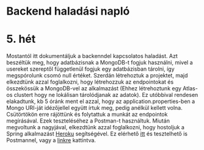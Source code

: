 # Backend haladási napló
# 5. hét
Mostantól itt dokumentáljuk a backenndel kapcsolatos haladást.
Azt beszéltük meg, hogy adatbázisnak a MongoDB-t fogjuk használni, mivel a usereket szereptől függetlenül fogjuk egy adatbázisban tárolni, így megspórolunk csomó null értéket.
Szerdán létrehoztuk a projektet, majd elkezdtünk azzal foglalkozni, hogy létrehozzuk az endpointokat és összekössük a MongoDB-vel az alkalmazást
(Ehhez létrehoztunk egy Atlas-os clustert hogy ne lokálisan tárolódjanak az adatok).
Ez utóbbival rendesen elakadtunk, kb 5 óránk ment el azzal, hogy az application.properties-ben a Mongo URI-ját idézőjellel együtt írtuk meg, pedig anélkül kellett volna.
Csütörtökön erre rájöttünk és folytattuk a munkát az endpointok megírásával. Ezek teszteléséhez a Postman-t használtuk.
Miután megvoltunk a nagyjával, elkezdtünk azzal foglalkozni, hogy hostoljuk a Spring alkalmazást [Heroku](https://www.callicoder.com/deploy-host-spring-boot-apps-on-heroku/) segítségével. Ez elérhető [itt](https://movesy.herokuapp.com/) és tesztelhető is Postmannel, vagy a [linkre](https://movesy.herokuapp.com/user/hello) kattintva.

